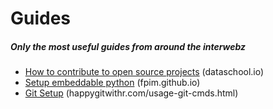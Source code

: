 # Guides
##### Only the most useful guides from around the interwebz
* [How to contribute to open source projects](git-contrib-open-source.md) (dataschool.io)
* [Setup embeddable python](embeddable-python-setup.md) (fpim.github.io)
* [Git Setup](get-configure.md) (happygitwithr.com/usage-git-cmds.html)
